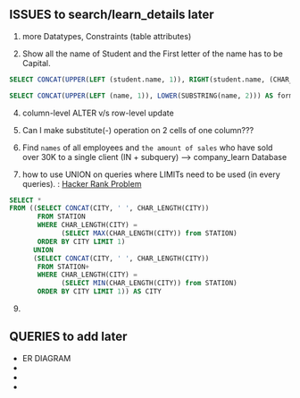 ## ISSUES to search/learn_details later

1. more Datatypes, Constraints (table attributes)

2. Show all the name of Student and the First letter of the name has to be Capital.

```sql
SELECT CONCAT(UPPER(LEFT (student.name, 1)), RIGHT(student.name, (CHAR_LENGTH(student.name) - 1))) AS 'Name' FROM student;
```

```sql
SELECT CONCAT(UPPER(LEFT (name, 1)), LOWER(SUBSTRING(name, 2))) AS formatted_name FROM student;
```

4. column-level ALTER v/s row-level update

5. Can I make substitute(-) operation on 2 cells of one column???

6. Find `names` of all employees and `the amount of sales` who have sold over 30K to a single client (IN +
   subquery)  --> company_learn Database


8. how to use UNION on queries where LIMITs need to be used (in every
   queries). : [Hacker Rank Problem](https://www.hackerrank.com/challenges/weather-observation-station-5/problem?isFullScreen=true)

```sql
SELECT *
FROM ((SELECT CONCAT(CITY, ' ', CHAR_LENGTH(CITY))
       FROM STATION
       WHERE CHAR_LENGTH(CITY) =
             (SELECT MAX(CHAR_LENGTH(CITY)) from STATION)
       ORDER BY CITY LIMIT 1)
      UNION
      (SELECT CONCAT(CITY, ' ', CHAR_LENGTH(CITY))
       FROM STATION+
       WHERE CHAR_LENGTH(CITY) =
             (SELECT MIN(CHAR_LENGTH(CITY)) from STATION)
       ORDER BY CITY LIMIT 1)) AS CITY
```

9. 

## QUERIES to add later

- ER DIAGRAM
-
-
-
